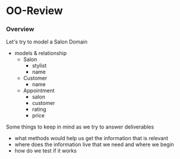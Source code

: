 # OO-Review

### Overview

Let's try to model a Salon Domain
- models & relationship
  - Salon
    - stylist
    - name
  - Customer
    - name
  - Appointment
    - salon
    - customer
    - rating
    - price

Some things to keep in mind as we try to answer deliverables
- what methods would help us get the information that is relevant
- where does the information live that we need and where we begin
- how do we test if it works
